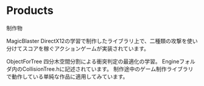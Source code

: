 # Products
制作物

MagicBlaster
DirectX12の学習で制作したライブラリ上で、二種類の攻撃を使い分けてスコアを稼ぐアクションゲームが実装されています。

ObjectForTree
四分木空間分割による衝突判定の最適化の学習。
Engineフォルダ内のCollisionTree.hに記述されています。
制作途中のゲーム制作ライブラリで動作している単純な作品に適用してみています。
